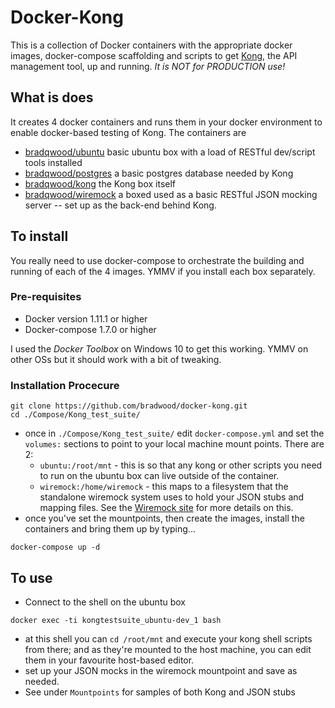 # Docker-Kong

This is a collection of Docker containers with the appropriate docker images, docker-compose scaffolding and scripts to get [Kong](http://getkong.org), the API management tool, up and running. *_It is NOT for PRODUCTION use!_*

## What is does
It creates 4 docker containers and runs them in your docker environment to enable docker-based testing of Kong. The containers are
  - [bradqwood/ubuntu](https://hub.docker.com/r/bradqwood/ubuntu/) basic ubuntu box with a load of RESTful dev/script tools installed
  - [bradqwood/postgres](https://hub.docker.com/r/bradqwood/postgres/) a basic postgres database needed by Kong
  - [bradqwood/kong](https://hub.docker.com/r/bradqwood/kong/) the Kong box itself
  - [bradqwood/wiremock](https://hub.docker.com/r/bradqwood/wiremock/) a boxed used as a basic RESTful JSON mocking server -- set up as the back-end behind Kong.
  
## To install
You really need to use docker-compose to orchestrate the building and running of each of the 4 images. YMMV if you install each box separately.

### Pre-requisites
- Docker version 1.11.1 or higher
- Docker-compose 1.7.0 or higher

I used the *Docker Toolbox* on Windows 10 to get this working. YMMV on other OSs but it should work with a bit of tweaking. 

### Installation Procecure
```
git clone https://github.com/bradwood/docker-kong.git
cd ./Compose/Kong_test_suite/
```
 - once in `./Compose/Kong_test_suite/` edit `docker-compose.yml` and set the `volumes:` sections to point to your local machine mount points. There are 2:
   - `ubuntu:/root/mnt` - this is so that any kong or other scripts you need to run on the ubuntu box can live outside of the container.
   - `wiremock:/home/wiremock` - this maps to a filesystem that the standalone wiremock system uses to hold your JSON stubs and mapping files.  See the [Wiremock site](http://wiremock.org/running-standalone.html) for more details on this.
 - once you've set the mountpoints, then create the images, install the containers and bring them up by typing...
```
docker-compose up -d
```
## To use
- Connect to the shell on the ubuntu box
```
docker exec -ti kongtestsuite_ubuntu-dev_1 bash
```
  - at this shell you can `cd /root/mnt` and execute your kong shell scripts from there; and as they're mounted to the host machine, you can edit them in your favourite host-based editor. 
  - set up your JSON mocks in the wiremock mountpoint and save as needed.
  - See under `Mountpoints` for samples of both Kong and JSON stubs


